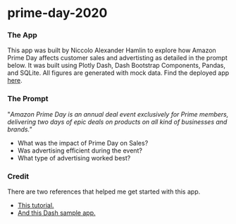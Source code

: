# prime-day-2020

### The App
This app was built by Niccolo Alexander Hamlin to explore how Amazon Prime Day affects customer sales and advertisting as detailed in the prompt below. 
It was built using Plotly Dash, Dash Bootstrap Components, Pandas, and SQLite. All figures are generated with mock data. Find the deployed app [here](https://prime-day-2020-dash.herokuapp.com/prime-day-2020-statistics/market). 

### The Prompt
"*Amazon Prime Day is an annual deal event exclusively for Prime members, delivering two days of epic deals on products on all kind of businesses and brands."*

* What was the impact of Prime Day on Sales? 
* Was advertising efficient during the event? 
* What type of advertising worked best? 

### Credit 
There are two references that helped me get started with this app.

* [This tutorial.](https://realpython.com/python-dash/#deploy-your-dash-application-to-heroku)
* [And this Dash sample app.](https://github.com/plotly/dash-sample-apps/tree/main/apps/dash-baseball-statistics)
